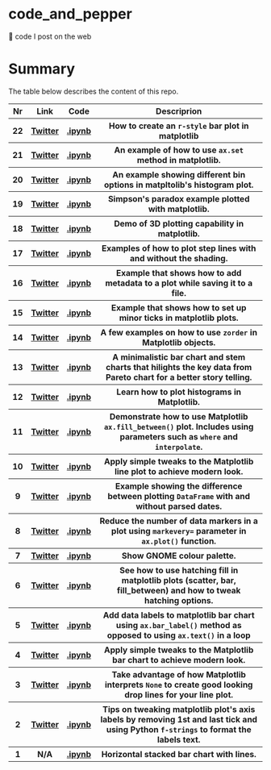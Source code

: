 # code_and_pepper
🐍 code I post on the web

# Summary
The table below describes the content of this repo.

<table>
    <tr>
        <th>Nr</th>
        <th>Link</th>
        <th>Code</th>
        <th>Descriprion</th>
    </tr>
    <tr>
        <th>22</th>
        <th>
            <a href="https://x.com/pawjast/status/1704081673241964623?s=20">Twitter</a>
        </th>
        <th>
            <a href="https://github.com/pawjast/code_and_pepper/blob/main/src/matplotlib_r_style_bar_chart.ipynb">.ipynb</a>
        </th>
        <th>How to create an <code>r-style</code> bar plot in matplotlib</th>
    <tr>
    <tr>
        <th>21</th>
        <th>
            <a href="https://twitter.com/pawjast/status/1696463882871554389?s=20">Twitter</a>
        </th>
        <th>
            <a href="https://github.com/pawjast/code_and_pepper/blob/main/src/matpltolib_using_set_method.ipynb">.ipynb</a>
        </th>
        <th>An example of how to use <code>ax.set</code> method in matplotlib.</th>
    <tr>
    <tr>
        <th>20</th>
        <th>
            <a href="https://twitter.com/pawjast/status/1694341521829507110?s=20">Twitter</a>
        </th>
        <th>
            <a href="https://github.com/pawjast/code_and_pepper/blob/main/src/matpltolib_histogram_bin_options.ipynb">.ipynb</a>
        </th>
        <th>An example showing different bin options in matpltolib's histogram plot.</th>
    <tr>
    <tr>
        <th>19</th>
        <th>
            <a href="https://twitter.com/pawjast/status/1689267873695272960?s=20">Twitter</a>
        </th>
        <th>
            <a href="https://github.com/pawjast/code_and_pepper/blob/main/src/matplotlib_simpson_paradox.ipynb">.ipynb</a>
        </th>
        <th>Simpson's paradox example plotted with matplotlib.</th>
    <tr>
        <th>18</th>
        <th>
            <a href="https://twitter.com/pawjast/status/1687489094887067648?s=20">Twitter</a>
        </th>
        <th>
            <a href="https://github.com/pawjast/code_and_pepper/blob/main/src/matplotlib_3d_plots.ipynb">.ipynb</a>
        </th>
        <th>Demo of 3D plotting capability in matplotlib.</th>
    </tr>
    <tr>
        <th>17</th>
        <th>
            <a href="https://twitter.com/pawjast/status/1680700608758665217?s=20">Twitter</a>
        </th>
        <th>
            <a href="https://github.com/pawjast/code_and_pepper/blob/main/src/matplotlib_step_plots.ipynb">.ipynb</a>
        </th>
        <th>Examples of how to plot step lines with and without the shading.</th>
    </tr>
    <tr>
    <tr>
        <th>16</th>
        <th>
            <a href="https://twitter.com/pawjast/status/1671849311468912641?s=20">Twitter</a>
        </th>
        <th>
            <a href="https://github.com/pawjast/code_and_pepper/blob/main/src/matplotlib_metadata_for_images.ipynb">.ipynb</a>
        </th>
        <th>Example that shows how to add metadata to a plot while saving it to a file.</th>
    </tr>
    <tr>
        <th>15</th>
        <th>
            <a href="https://twitter.com/pawjast/status/1669283416011939841?s=20">Twitter</a>
        </th>
        <th>
            <a href="https://github.com/pawjast/code_and_pepper/blob/main/src/matplotlib_minor_ticks.ipynb">.ipynb</a>
        </th>
        <th>Example that shows how to set up minor ticks in matplotlib plots.</th>
    </tr>
    <tr>
        <th>14</th>
        <th>
            <a href="https://twitter.com/pawjast/status/1666375039816531969?s=20">Twitter</a>
        </th>
        <th>
            <a href="https://github.com/pawjast/code_and_pepper/blob/main/src/matplotlib_zorder.ipynb">.ipynb</a>
        </th>
        <th>A few examples on how to use <code>zorder</code> in Matplotlib objects.</th>
    </tr>
    <tr>
        <th>13</th>
        <th>
            <a href="https://twitter.com/pawjast/status/1664279977129566220?s=20">Twitter</a>
        </th>
        <th>
            <a href="https://github.com/pawjast/code_and_pepper/blob/main/src/matplotlib_pareto_storytelling.ipynb">.ipynb</a>
        </th>
        <th>A minimalistic bar chart and stem charts that hilights the key data from Pareto chart for a better story telling.</th>
    </tr>
    <tr>
        <th>12</th>
        <th>
            <a href="https://twitter.com/pawjast/status/1661754506391207936?s=20">Twitter</a>
        </th>
        <th>
            <a href="https://github.com/pawjast/code_and_pepper/blob/main/src/matplotlib_histogram.ipynb">.ipynb</a>
        </th>
        <th>Learn how to plot histograms in Matplotlib.</th>
    </tr>
    <tr>
        <th>11</th>
        <th>
            <a href="https://twitter.com/pawjast/status/1658840663901839360?s=20">Twitter</a>
        </th>
        <th>
            <a href="https://github.com/pawjast/code_and_pepper/blob/main/src/matplotlib_fill_between.ipynb">.ipynb</a>
        </th>
        <th>Demonstrate how to use Matplotlib <code>ax.fill_between()</code> plot. Includes using parameters such as <code>where</code> and <code>interpolate</code>.</th>
    </tr>
    <tr>
        <th>10</th>
        <th>
            <a href="https://twitter.com/pawjast/status/1653826193966112781?s=20">Twitter</a>
        </th>
        <th>
            <a href="https://github.com/pawjast/code_and_pepper/blob/main/src/matplotlib_line_plot_with_tweaks.ipynb">.ipynb</a>
        </th>
        <th>Apply simple tweaks to the Matplotlib line plot to achieve modern look.</th>
    </tr>
    <tr>
        <th>9</th>
        <th>
            <a href="https://twitter.com/pawjast/status/1650994008863174656?s=20">Twitter</a>
        </th>
        <th>
            <a href="https://github.com/pawjast/code_and_pepper/blob/main/src/matplotlib_line_plot_with_parsed_dates.ipynb">.ipynb</a>
        </th>
        <th>Example showing the difference between plotting <code>DataFrame</code> with and without parsed dates.</th>
    </tr>
    <tr>
        <th>8</th>
        <th>
            <a href="https://twitter.com/pawjast/status/1649431410883608583?s=20">Twitter</a>
        </th>
        <th>
            <a href="https://github.com/pawjast/code_and_pepper/blob/main/src/matplotlib_marker_every.ipynb">.ipynb</a>
        </th>
        <th>Reduce the number of data markers in a plot using <code>markevery=</code>  parameter in <code>ax.plot()</code> function.</th>
    </tr>
    <tr>
        <th>7</th>
        <th>
            <a href="https://twitter.com/pawjast/status/1648449722347302914?s=20">Twitter</a>
        </th>
        <th>
            <a href="https://github.com/pawjast/code_and_pepper/blob/main/src/matplotlib_GNOME_colours_palette.ipynb">.ipynb</a>
        </th>
        <th>Show GNOME colour palette.</th>
    </tr>
    <tr>
        <th>6</th>
        <th>
            <a href="https://twitter.com/pawjast/status/1647900615635238912?s=20">Twitter</a>
        </th>
        <th>
            <a href="https://github.com/pawjast/code_and_pepper/blob/main/src/matplotlib_hatching.ipynb">.ipynb</a>
        </th>
        <th>See how to use hatching fill in matplotlib plots (scatter, bar, fill_between) and how to tweak hatching options.</th>
    </tr>
    <tr>
        <th>5</th>
        <th>
            <a href="https://twitter.com/pawjast/status/1646817570685698049?s=20">Twitter</a>
        </th>
        <th>
            <a href="https://github.com/pawjast/code_and_pepper/blob/main/src/matplotlib_bar_labels.ipynb">.ipynb</a>
        </th>
        <th>Add data labels to matplotlib bar chart using <code>ax.bar_label()</code> method as opposed to using <code>ax.text()</code> in a loop</th>
    </tr>
    <tr>
        <th>4</th>
        <th>
            <a href="https://twitter.com/pawjast/status/1646563349541289995?s=20">Twitter</a>
        </th>
        <th>
            <a href="https://github.com/pawjast/code_and_pepper/blob/main/src/matplotlib_basic_plot_tweaks_bar_chart.ipynb">.ipynb</a>
        </th>
        <th>Apply simple tweaks to the Matplotlib bar chart to achieve modern look.</th>
    </tr>
    <tr>
        <th>3</th>
        <th>
            <a href="https://twitter.com/pawjast/status/1646095784704704513?s=20">Twitter</a>
        </th>
        <th>
            <a href="https://github.com/pawjast/code_and_pepper/blob/main/src/matplotlib_interrupted_line_chart.ipynb">.ipynb</a>
        </th>
        <th>Take advantage of how Matplotlib interprets <code>None</code> to create good looking drop lines for your line plot.</th>
    </tr>
    <tr>
        <th>2</th>
        <th>
            <a href="https://twitter.com/pawjast/status/1645697671678820352?s=20">Twitter</a>
        </th>
        <th>
            <a href="https://github.com/pawjast/code_and_pepper/blob/main/src/matplotlib_axis_ticks_and_ticklabels_tweak.ipynb">.ipynb</a>
        </th>
        <th>Tips on tweaking matplotlib plot's axis labels by removing 1st and last tick and using Python <code>f-strings</code> to format the labels text.</th>
    </tr>
    <tr>
        <th>1</th>
        <th>N/A</th>
        <th>
            <a href="https://github.com/pawjast/code_and_pepper/blob/main/src/horizontal_bar_chart_with_lines.ipynb">.ipynb</a>
        </th>
        <th>Horizontal stacked bar chart with lines.</th>
    </tr>
</table>
